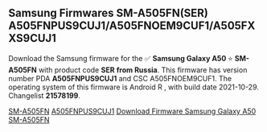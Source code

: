 <h2>Samsung Firmwares SM-A505FN(SER) A505FNPUS9CUJ1/A505FNOEM9CUF1/A505FXXS9CUJ1</h2>
Download the Samsung firmware for the ✅ <strong>Samsung Galaxy A50 </strong> ⭐ <strong>SM-A505FN</strong> with product code <strong>SER</strong> <strong> from Russia</strong>. This firmware has version number PDA <strong>A505FNPUS9CUJ1</strong> and CSC A505FNOEM9CUF1. The operating system of this firmware is Android R , with build date 2021-10-29. Changelist <strong>21578199</strong>.


[SM-A505FN](https://samfirm.shop/samsung/model/SM-A505FN)
[A505FNPUS9CUJ1](https://samfirm.shop/samsung/pda/A505FNPUS9CUJ1)
[Download Firmware Samsung Galaxy A50 SM-A505FN](https://samfirm.shop/samsung/firmware/469583)
